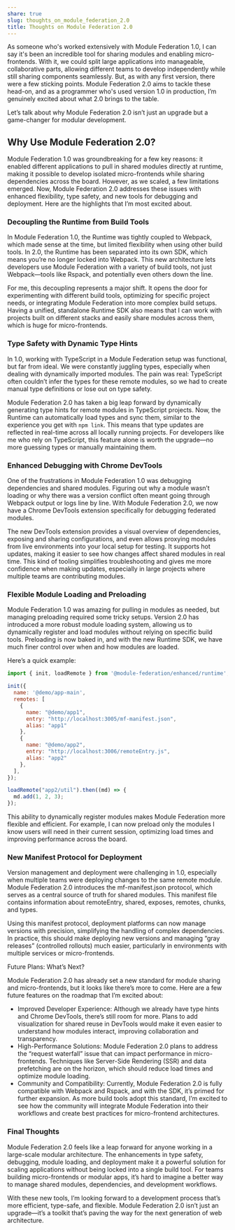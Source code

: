 ```yaml
---
share: true
slug: thoughts_on_module_federation_2.0
title: Thoughts on Module Federation 2.0
---
```


As someone who's worked extensively with Module Federation 1.0, I can say it's been an incredible tool for sharing modules and enabling micro-frontends. With it, we could split large applications into manageable, collaborative parts, allowing different teams to develop independently while still sharing components seamlessly. But, as with any first version, there were a few sticking points. Module Federation 2.0 aims to tackle these head-on, and as a programmer who's used version 1.0 in production, I’m genuinely excited about what 2.0 brings to the table.

Let’s talk about why Module Federation 2.0 isn’t just an upgrade but a game-changer for modular development.

## Why Use Module Federation 2.0?

Module Federation 1.0 was groundbreaking for a few key reasons: it enabled different applications to pull in shared modules directly at runtime, making it possible to develop isolated micro-frontends while sharing dependencies across the board. However, as we scaled, a few limitations emerged. Now, Module Federation 2.0 addresses these issues with enhanced flexibility, type safety, and new tools for debugging and deployment. Here are the highlights that I’m most excited about.


### Decoupling the Runtime from Build Tools

In Module Federation 1.0, the Runtime was tightly coupled to Webpack, which made sense at the time, but limited flexibility when using other build tools. In 2.0, the Runtime has been separated into its own SDK, which means you’re no longer locked into Webpack. This new architecture lets developers use Module Federation with a variety of build tools, not just Webpack—tools like Rspack, and potentially even others down the line.

For me, this decoupling represents a major shift. It opens the door for experimenting with different build tools, optimizing for specific project needs, or integrating Module Federation into more complex build setups. Having a unified, standalone Runtime SDK also means that I can work with projects built on different stacks and easily share modules across them, which is huge for micro-frontends.

### Type Safety with Dynamic Type Hints

In 1.0, working with TypeScript in a Module Federation setup was functional, but far from ideal. We were constantly juggling types, especially when dealing with dynamically imported modules. The pain was real: TypeScript often couldn’t infer the types for these remote modules, so we had to create manual type definitions or lose out on type safety.

Module Federation 2.0 has taken a big leap forward by dynamically generating type hints for remote modules in TypeScript projects. Now, the Runtime can automatically load types and sync them, similar to the experience you get with `npm link`. This means that type updates are reflected in real-time across all locally running projects. For developers like me who rely on TypeScript, this feature alone is worth the upgrade—no more guessing types or manually maintaining them.

### Enhanced Debugging with Chrome DevTools

One of the frustrations in Module Federation 1.0 was debugging dependencies and shared modules. Figuring out why a module wasn’t loading or why there was a version conflict often meant going through Webpack output or logs line by line. With Module Federation 2.0, we now have a Chrome DevTools extension specifically for debugging federated modules.

The new DevTools extension provides a visual overview of dependencies, exposing and sharing configurations, and even allows proxying modules from live environments into your local setup for testing. It supports hot updates, making it easier to see how changes affect shared modules in real time. This kind of tooling simplifies troubleshooting and gives me more confidence when making updates, especially in large projects where multiple teams are contributing modules.

###  Flexible Module Loading and Preloading

Module Federation 1.0 was amazing for pulling in modules as needed, but managing preloading required some tricky setups. Version 2.0 has introduced a more robust module loading system, allowing us to dynamically register and load modules without relying on specific build tools. Preloading is now baked in, and with the new Runtime SDK, we have much finer control over when and how modules are loaded.

Here’s a quick example:

```javascript
import { init, loadRemote } from '@module-federation/enhanced/runtime';

init({
  name: '@demo/app-main',
  remotes: [
    {
      name: "@demo/app1",
      entry: "http://localhost:3005/mf-manifest.json",
      alias: "app1"
    },
    {
      name: "@demo/app2",
      entry: "http://localhost:3006/remoteEntry.js",
      alias: "app2"
    },
  ],
});

loadRemote("app2/util").then((md) => {
  md.add(1, 2, 3);
});
```

This ability to dynamically register modules makes Module Federation more flexible and efficient. For example, I can now preload only the modules I know users will need in their current session, optimizing load times and improving performance across the board.

### New Manifest Protocol for Deployment

Version management and deployment were challenging in 1.0, especially when multiple teams were deploying changes to the same remote module. Module Federation 2.0 introduces the mf-manifest.json protocol, which serves as a central source of truth for shared modules. This manifest file contains information about remoteEntry, shared, exposes, remotes, chunks, and types.

Using this manifest protocol, deployment platforms can now manage versions with precision, simplifying the handling of complex dependencies. In practice, this should make deploying new versions and managing “gray releases” (controlled rollouts) much easier, particularly in environments with multiple services or micro-frontends.

Future Plans: What’s Next?

Module Federation 2.0 has already set a new standard for module sharing and micro-frontends, but it looks like there’s more to come. Here are a few future features on the roadmap that I’m excited about:

* Improved Developer Experience: Although we already have type hints and Chrome DevTools, there’s still room for more. Plans to add visualization for shared reuse in DevTools would make it even easier to understand how modules interact, improving collaboration and transparency.
* High-Performance Solutions: Module Federation 2.0 plans to address the “request waterfall” issue that can impact performance in micro-frontends. Techniques like Server-Side Rendering (SSR) and data prefetching are on the horizon, which should reduce load times and optimize module loading.
* Community and Compatibility: Currently, Module Federation 2.0 is fully compatible with Webpack and Rspack, and with the SDK, it’s primed for further expansion. As more build tools adopt this standard, I’m excited to see how the community will integrate Module Federation into their workflows and create best practices for micro-frontend architectures.

### Final Thoughts

Module Federation 2.0 feels like a leap forward for anyone working in a large-scale modular architecture. The enhancements in type safety, debugging, module loading, and deployment make it a powerful solution for scaling applications without being locked into a single build tool. For teams building micro-frontends or modular apps, it’s hard to imagine a better way to manage shared modules, dependencies, and development workflows.

With these new tools, I’m looking forward to a development process that’s more efficient, type-safe, and flexible. Module Federation 2.0 isn’t just an upgrade—it’s a toolkit that’s paving the way for the next generation of web architecture.
